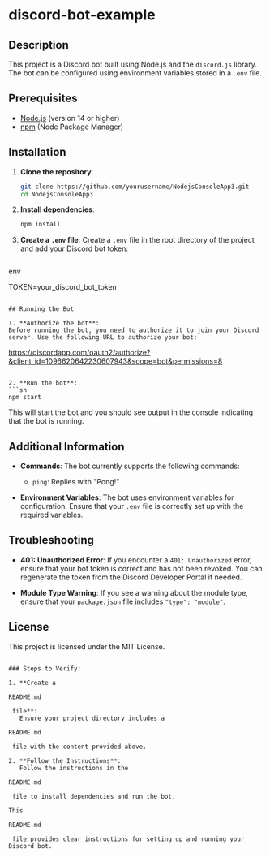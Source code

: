# discord-bot-example

## Description
This project is a Discord bot built using Node.js and the `discord.js` library. The bot can be configured using environment variables stored in a `.env` file.

## Prerequisites
- [Node.js](https://nodejs.org/) (version 14 or higher)
- [npm](https://www.npmjs.com/) (Node Package Manager)

## Installation

1. **Clone the repository**:
   ```sh
   git clone https://github.com/yourusername/NodejsConsoleApp3.git
   cd NodejsConsoleApp3
   ```

2. **Install dependencies**:
   ```sh
   npm install
   ```

3. **Create a `.env` file**:
   Create a `.env` file in the root directory of the project and add your Discord bot token:
   ```

env


   TOKEN=your_discord_bot_token
   ```

## Running the Bot

1. **Authorize the bot**:
   Before running the bot, you need to authorize it to join your Discord server. Use the following URL to authorize your bot:
   ```
   https://discordapp.com/oauth2/authorize?&client_id=1096620642230607943&scope=bot&permissions=8
   ```

2. **Run the bot**:
   ```sh
   npm start
   ```

   This will start the bot and you should see output in the console indicating that the bot is running.

## Additional Information

- **Commands**:
  The bot currently supports the following commands:
  - `ping`: Replies with "Pong!"

- **Environment Variables**:
  The bot uses environment variables for configuration. Ensure that your `.env` file is correctly set up with the required variables.

## Troubleshooting

- **401: Unauthorized Error**:
  If you encounter a `401: Unauthorized` error, ensure that your bot token is correct and has not been revoked. You can regenerate the token from the Discord Developer Portal if needed.

- **Module Type Warning**:
  If you see a warning about the module type, ensure that your `package.json` file includes `"type": "module"`.

## License
This project is licensed under the MIT License.
```

### Steps to Verify:

1. **Create a 

README.md

 file**:
   Ensure your project directory includes a 

README.md

 file with the content provided above.

2. **Follow the Instructions**:
   Follow the instructions in the 

README.md

 file to install dependencies and run the bot.

This 

README.md

 file provides clear instructions for setting up and running your Discord bot.